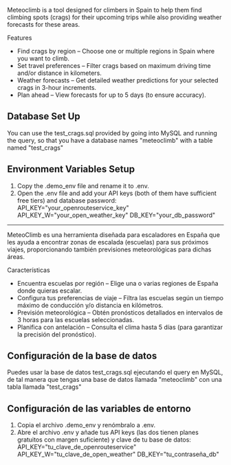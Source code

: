 Meteoclimb is a tool designed for climbers in Spain to help them find climbing spots (crags) for their upcoming trips while also providing weather forecasts for these areas.

Features

- Find crags by region – Choose one or multiple regions in Spain where you want to climb.
- Set travel preferences – Filter crags based on maximum driving time and/or distance in kilometers.
- Weather forecasts – Get detailed weather predictions for your selected crags in 3-hour increments.
- Plan ahead – View forecasts for up to 5 days (to ensure accuracy).

## Database Set Up

You can use the test_crags.sql provided by going into MySQL and running the query, so that you have a database names "meteoclimb" with a table named "test_crags"

## Environment Variables Setup

1. Copy the .demo_env file and rename it to .env.
2. Open the .env file and add your API keys (both of them have sufficient free tiers) and database password:
   API_KEY="your_openrouteservice_key"
   API_KEY_W="your_open_weather_key"
   DB_KEY="your_db_password"

---

MeteoClimb es una herramienta diseñada para escaladores en España que les ayuda a encontrar zonas de escalada (escuelas) para sus próximos viajes, proporcionando también previsiones meteorológicas para dichas áreas.

Características

- Encuentra escuelas por región – Elige una o varias regiones de España donde quieras escalar.
- Configura tus preferencias de viaje – Filtra las escuelas según un tiempo máximo de conducción y/o distancia en kilómetros.
- Previsión meteorológica – Obtén pronósticos detallados en intervalos de 3 horas para las escuelas seleccionadas.
- Planifica con antelación – Consulta el clima hasta 5 días (para garantizar la precisión del pronóstico).

## Configuración de la base de datos

Puedes usar la base de datos test_crags.sql ejecutando el query en MySQL, de tal manera que tengas una base de datos llamada "meteoclimb" con una tabla llamada "test_crags"

## Configuración de las variables de entorno

1. Copia el archivo .demo_env y renómbralo a .env.
2. Abre el archivo .env y añade tus API keys (las dos tienen planes gratuitos con margen suficiente) y clave de tu base de datos:
   API_KEY="tu_clave_de_openrouteservice"
   API_KEY_W="tu_clave_de_open_weather"
   DB_KEY="tu_contraseña_db"
